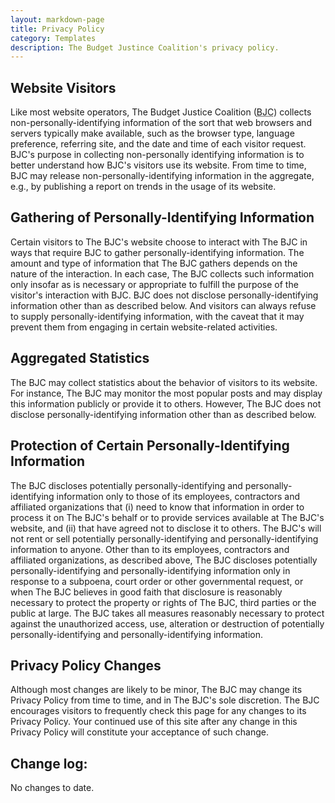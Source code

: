 ```yaml
---
layout: markdown-page
title: Privacy Policy
category: Templates
description: The Budget Justince Coalition's privacy policy.
---
```


## Website Visitors

Like most website operators, The Budget Justice Coalition (<abbr title="Budget Justice Coalition">BJC</abbr>) collects non-personally-identifying information of the sort that web browsers and servers typically make available, such as the browser type, language preference, referring site, and the date and time of each visitor request. BJC's purpose in collecting non-personally identifying information is to better understand how BJC's visitors use its website. From time to time, BJC may release non-personally-identifying information in the aggregate, e.g., by publishing a report on trends in the usage of its website.

## Gathering of Personally-Identifying Information

Certain visitors to The BJC's website choose to interact with The BJC in ways that require BJC to gather personally-identifying information. The amount and type of information that The BJC gathers depends on the nature of the interaction. In each case, The BJC collects such information only insofar as is necessary or appropriate to fulfill the purpose of the visitor's interaction with BJC. BJC does not disclose personally-identifying information other than as described below. And visitors can always refuse to supply personally-identifying information, with the caveat that it may prevent them from engaging in certain website-related activities.

## Aggregated Statistics

The BJC may collect statistics about the behavior of visitors to its website. For instance, The BJC may monitor the most popular posts and may display this information publicly or provide it to others. However, The BJC does not disclose personally-identifying information other than as described below.

## Protection of Certain Personally-Identifying Information

The BJC discloses potentially personally-identifying and personally-identifying information only to those of its employees, contractors and affiliated organizations that (i) need to know that information in order to process it on The BJC's behalf or to provide services available at The BJC's website, and (ii) that have agreed not to disclose it to others. The BJC's will not rent or sell potentially personally-identifying and personally-identifying information to anyone. Other than to its employees, contractors and affiliated organizations, as described above, The BJC discloses potentially personally-identifying and personally-identifying information only in response to a subpoena, court order or other governmental request, or when The BJC believes in good faith that disclosure is reasonably necessary to protect the property or rights of The BJC, third parties or the public at large. The BJC takes all measures reasonably necessary to protect against the unauthorized access, use, alteration or destruction of potentially personally-identifying and personally-identifying information.

## Privacy Policy Changes

Although most changes are likely to be minor, The BJC may change its Privacy Policy from time to time, and in The BJC's sole discretion. The BJC encourages visitors to frequently check this page for any changes to its Privacy Policy. Your continued use of this site after any change in this Privacy Policy will constitute your acceptance of such change.

## Change log:

No changes to date.